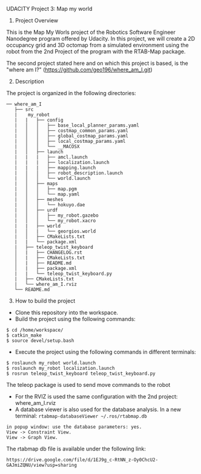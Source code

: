 UDACITY Project 3: Map my world

1. Project Overview

This is the Map My Worls project of the Robotics Software Engineer Nanodegree program offered by Udacity. In this project, we will create a 2D occupancy grid and 3D octomap from a simulated environment using the robot from the 2nd Project of the program  with the RTAB-Map package. 

The second project stated here and on which this project is based, is the "where am I?"
(https://github.com/geo196/where_am_I.git)


2. Description

The project is organized in the following directories:
```                                                      
── where_am_I
   ├── src
   |    my_robot
   |   |   ├── config
   |   │   │   ├── base_local_planner_params.yaml
   |   │   │   ├── costmap_common_params.yaml
   |   │   │   ├── global_costmap_params.yaml
   |   │   │   ├── local_costmap_params.yaml
   |   │   │   └── __MACOSX
   |   │   ├── launch
   |   |   |   ├── amcl.launch
   |   |   |   ├── localization.launch
   |   |   |   ├── mapping.launch
   |   │   │   ├── robot_description.launch
   |   │   │   └── world.launch
   |   │   ├── maps
   |   │   │   ├── map.pgm
   |   │   │   └── map.yaml
   |   │   ├── meshes
   |   │   │   └── hokuyo.dae
   |   │   ├── urdf
   |   │   │   ├── my_robot.gazebo
   |   │   │   └── my_robot.xacro
   |   |   ├── world
   |   │   |   └── georgios.world
   |   │   ├── CMakeLists.txt
   |   |   └── package.xml
   |   ├── teleop_twist_keyboard
   │   |   ├── CHANGELOG.rst
   │   |   ├── CMakeLists.txt
   │   |   ├── README.md
   │   |   ├── package.xml
   |   |   └── teleop_twist_keyboard.py
   |   ├── CMakeLists.txt
   |   └── where_am_I.rviz
   └── README.md 
```


3. How to build the project

  - Clone this repository into the workspace.
  - Build the project using the following commands:
  ```
  $ cd /home/workspace/
  $ catkin_make
  $ source devel/setup.bash
  ```
  - Execute the project using the following commands in different terminals:
  ```
  $ roslaunch my_robot world.launch 
  $ roslaunch my_robot localization.launch
  $ rosrun teleop_twist_keyboard teleop_twist_keyboard.py
  ```
  The teleop package is used to send move commands to the robot
  - For the RVIZ is used the same configuration with the 2nd project: 
      where_am_I.rviz
  - A database viewer is also used for the database analysis. In a new terminal:
  ```rtabmap-databaseViewer ~/.ros/rtabmap.db```
  ```
  in popup window: use the database parameters: yes.
  View -> Constraint View.
  View -> Graph View.
  ```
  
  The rtabmap db file is available under the following link:
  ```
  https://drive.google.com/file/d/1EJ9g_c-RtNN_z-Oy0ChcU2-GAJmiZQNU/view?usp=sharing
  ```